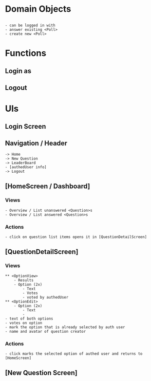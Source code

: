 # Domain Objects

## <User>
  
    - can be logged in with
    - answer existing <Poll>
    - create new <Poll>

## <Poll>

# Functions

## Login as <User>
## Logout

    
# UIs

## Login Screen

## Navigation / Header
    -> Home
    -> New Question
    -> LeaderBoard
    - [authedUser info]
    -> Logout 

## [HomeScreen / Dashboard]
### Views
    - Overview / List unanswered <Question>s
    - Overview / List answered <Question>s
### Actions
    - click on question list items opens it in [QuestionDetailScreen]    

## [QuestionDetailScreen]
### Views 
    ** <OptionView>
        - Results
        - Option (2x)
            - Text
            - Votes
            - voted by authedUser
    ** <OptionEdit>
        - Option (2x)
            - Text
            - 
    - text of both options
    - votes on option
    - mark the option that is already selected by auth user
    - name and avatar of question creator
### Actions
    - click marks the selected option of authed user and returns to [HomeScreen]     
    

## [New Question Screen]
